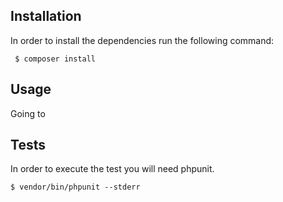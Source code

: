 ## Installation

In order to install the dependencies run the following command:

```
 $ composer install
```

## Usage

Going to

## Tests

In order to execute the test you will need phpunit.

```
$ vendor/bin/phpunit --stderr
```
